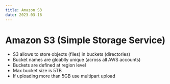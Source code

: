 ```yaml
---
title: Amazon S3
date: 2023-03-16
---
```

# Amazon S3 (Simple Storage Service)

- S3 allows to store objects (files) in buckets (directories)
- Bucket names are gloablly unique (across all AWS accounts)
- Buckets are defined at region level
- Max bucket size is 5TB
- If uploading more than 5GB use multipart upload
